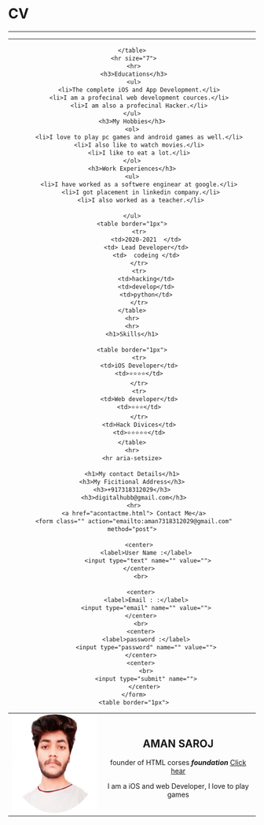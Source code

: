 # CV
<!DOCTYPE html>
<html lang="en">
<head>
    <meta charset="UTF-8">
    <meta http-equiv="X-UA-Compatible" content="IE=edge">
    <meta name="viewport" content="width=device-width, initial-scale=1.0">
    <title>Document</title>
</head>

<body>
    <header>
        <nav>
            <hr>
               <table cellspacing ="20">
            <td><img src="circle-cropped.png" alt="aman profile pic"  width="200" height="200" border-radius: 50%> </td>
        <td>
            <h1> <strong><b> AMAN SAROJ </b></strong></h1>
            <p>founder of HTML corses <strong> <i>foundation</i></strong> <a href="https://www.w3schools.com/css/css3_shadows.asp">Click hear</a> </p>
           <p>I am a iOS and web Developer, I love to play games</p>
        </td>
          </nav>
        </header>
        <hr>
            
       
    </table>
     <hr size="7">
     <hr>
     <h3>Educations</h3>
     <ul>
        <li>The complete iOS and App Development.</li>
        <li>I am a profecinal web development cources.</li>
        <li>I am also a profecinal Hacker.</li>
    </ul>
    <h3>My Hobbies</h3>
    <ol>
        <li>I love to play pc games and android games as well.</li>
        <li>I also like to watch movies.</li>
        <li>I like to eat a lot.</li>
    </ol>
    <h3>Work Experiences</h3>
    <ul>
        <li>I have worked as a softwere enginear at google.</li>
         <li>I got placement in linkedin company.</li>
         <li>I also worked as a teacher.</li>
         
    </ul>
    <table border="1px">
        <tr>
            <td>2020-2021  </td>
            <td> Lead Developer</td>
            <td>  codeing </td>
        </tr>
        <tr>
            <td>hacking</td>
            <td>develop</td>
            <td>python</td>
        </tr>
    </table>
    <hr>
    <hr>
    <h1>Skills</h1>

    <table border="1px">
        <tr>
        <td>iOS Developer</td>
        <td>⭐⭐⭐⭐</td>
        </tr>
        <tr>
        <td>Web developer</td>
        <td>⭐⭐⭐</td>
        </tr>
        <td>Hack Divices</td>
        <td>⭐⭐⭐⭐⭐</td>
    </table>
    <hr>
    <hr aria-setsize>
    
    <h1>My contact Details</h1>
    <h3>My Ficitional Address</h3>
    <h3>+917318312029</h3>
     <h3>digitalhubb@gmail.com</h3>
     <hr>
     <a href="acontactme.html"> Contact Me</a>
     <form class="" action="emailto:aman7318312029@gmail.com" method="post">
         
        <center>
            <label>User Name :</label>
             <input type="text" name="" value="">
        </center>
         <br>
         
         <center>
            <label>Email : :</label>
            <input type="email" name="" value="">
         </center>
         <br>
         <center>
            <label>password :</label>
            <input type="password" name="" value="">
         </center>
         <center>
            <br>
            <input type="submit" name="">
           </center>
     </form>
     <table border="1px">
        
        
    
</body>
</html>

